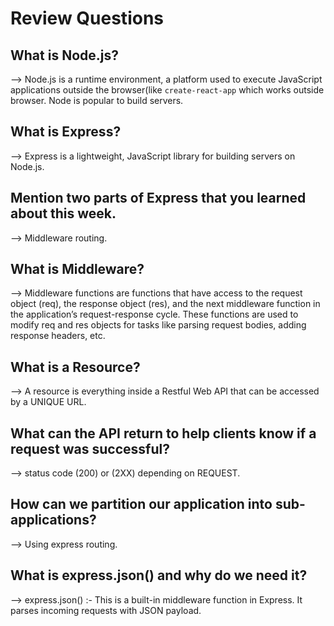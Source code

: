 # Review Questions

## What is Node.js?
-->     Node.js is a runtime environment, a platform used to execute JavaScript  applications outside the browser(like `create-react-app` which works outside browser. 
        Node is popular to build servers.

## What is Express?
-->     Express is a lightweight, JavaScript library for building servers on Node.js.

## Mention two parts of Express that you learned about this week.
-->     Middleware
        routing.

## What is Middleware?
-->     Middleware functions are functions that have access to the request object (req), the response object (res), and the next middleware function in the application’s request-response cycle. 
        These functions are used to modify req and res objects for tasks like parsing request bodies, adding response headers, etc.

## What is a Resource?
-->     A resource is everything inside a Restful Web API that can be accessed by a UNIQUE URL.

## What can the API return to help clients know if a request was successful?
-->     status code (200) or (2XX) depending on REQUEST.

## How can we partition our application into sub-applications?
-->     Using express routing.

## What is express.json() and why do we need it?
-->     express.json() :- This is a built-in middleware function in Express. It parses incoming requests with JSON payload.

